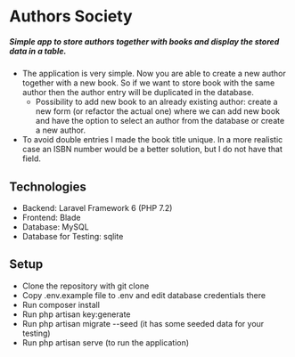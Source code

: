 # Authors Society

##### Simple app to store authors together with books and display the stored data in a table.
- The application is very simple. Now you are able to create a new author together with a new book. So if we want to store book with the same author then the author entry will be duplicated in the database.
    - Possibility to add new book to an already existing author: create a new form (or refactor the actual one) where we can add new book and have the option to select an author from the database or create a new author.
- To avoid double entries I made the book title unique. In a more realistic case an ISBN number would be a better solution, but I do not have that field.


## Technologies
- Backend: Laravel Framework 6 (PHP 7.2)
- Frontend: Blade
- Database: MySQL
- Database for Testing: sqlite

## Setup
- Clone the repository with git clone
- Copy .env.example file to .env and edit database credentials there
- Run composer install
- Run php artisan key:generate
- Run php artisan migrate --seed (it has some seeded data for your testing)
- Run php artisan serve (to run the application)

